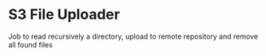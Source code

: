 # S3 File Uploader

Job to read recursively a directory, upload to remote repository and remove all found files

